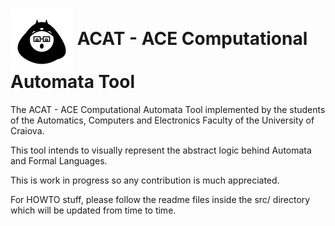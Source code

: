 # <img src="./public/acat-logo.svg" width="100" align="center"> ACAT - ACE Computational Automata Tool

The ACAT - ACE Computational Automata Tool implemented by the students of the Automatics, Computers and Electronics Faculty of the University of Craiova.

This tool intends to visually represent the abstract logic behind Automata and Formal Languages.

This is work in progress so any contribution is much appreciated.

For HOWTO stuff, please follow the readme files inside the src/ directory which will be updated from time to time.